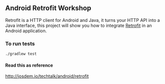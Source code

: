 Android Retrofit Workshop
----------------------------------------------

Retrofit is a HTTP client for Android and Java, it turns your HTTP API into a Java interface, this project will show you how to integrate [Retrofit](http://square.github.io/retrofit/) in an Android application.

### To run tests
```bash
./gradlew test
```

#### Read this as reference

http://josdem.io/techtalk/android/retrofit
